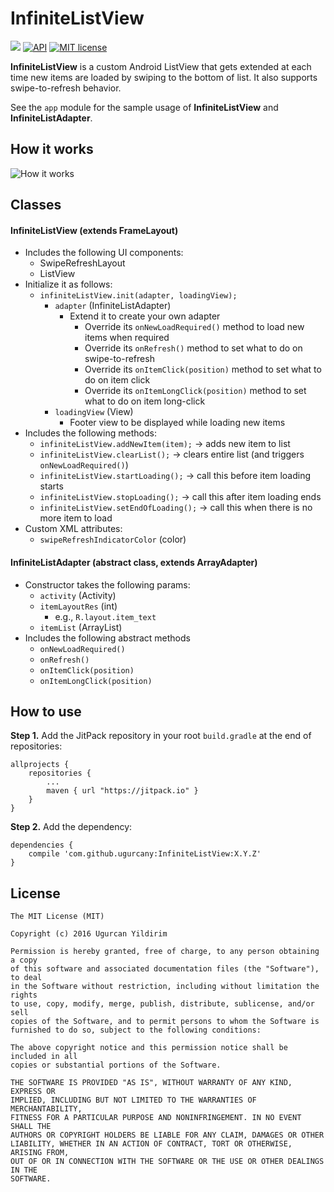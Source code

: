 # InfiniteListView
[![](https://jitpack.io/v/ugurcany/InfiniteListView.svg)](https://jitpack.io/#ugurcany/InfiniteListView)
[![API](https://img.shields.io/badge/API-11%2B-red.svg?style=flat)](https://android-arsenal.com/api?level=11)
[![MIT license](https://img.shields.io/badge/license-MIT-blue.svg)](http://opensource.org/licenses/MIT)

**InfiniteListView** is a custom Android ListView that gets extended at each time new items are loaded by swiping to the bottom of list. It also supports swipe-to-refresh behavior.

See the `app` module for the sample usage of **InfiniteListView** and **InfiniteListAdapter**.



## <a name="howitworks"></a>How it works
![How it works](https://raw.githubusercontent.com/ugurcany/InfiniteListView/master/gif/infinitelistview2.gif)



## <a name="classes"></a>Classes
#### <a name="inflistview"></a>InfiniteListView (extends FrameLayout)
- Includes the following UI components:
    - SwipeRefreshLayout
    - ListView
- Initialize it as follows:
    - `infiniteListView.init(adapter, loadingView);`
        - `adapter` (InfiniteListAdapter)
            - Extend it to create your own adapter
                - Override its `onNewLoadRequired()` method to load new items when required
                - Override its `onRefresh()` method to set what to do on swipe-to-refresh
                - Override its `onItemClick(position)` method to set what to do on item click
                - Override its `onItemLongClick(position)` method to set what to do on item long-click
        - `loadingView` (View)
            - Footer view to be displayed while loading new items
- Includes the following methods:
    - `infiniteListView.addNewItem(item);` -> adds new item to list
    - `infiniteListView.clearList();` -> clears entire list (and triggers `onNewLoadRequired()`)
    - `infiniteListView.startLoading();` -> call this before item loading starts
    - `infiniteListView.stopLoading();` -> call this after item loading ends
    - `infiniteListView.setEndOfLoading();` -> call this when there is no more item to load
- Custom XML attributes:
    - `swipeRefreshIndicatorColor` (color)



#### <a name="inflistadapter"></a>InfiniteListAdapter (abstract class, extends ArrayAdapter)
- Constructor takes the following params:
    - `activity` (Activity)
    - `itemLayoutRes` (int)
        - e.g., `R.layout.item_text`
    - `itemList` (ArrayList)
- Includes the following abstract methods
    - `onNewLoadRequired()`
    - `onRefresh()`
    - `onItemClick(position)`
    - `onItemLongClick(position)`



## <a name="howtouse"></a>How to use
**Step 1.** Add the JitPack repository in your root `build.gradle` at the end of repositories:
```
allprojects {
    repositories {
        ...
        maven { url "https://jitpack.io" }
    }
}
```

**Step 2.** Add the dependency:
```
dependencies {
    compile 'com.github.ugurcany:InfiniteListView:X.Y.Z'
}
```



## <a name="license"></a>License
```
The MIT License (MIT)

Copyright (c) 2016 Ugurcan Yildirim

Permission is hereby granted, free of charge, to any person obtaining a copy
of this software and associated documentation files (the "Software"), to deal
in the Software without restriction, including without limitation the rights
to use, copy, modify, merge, publish, distribute, sublicense, and/or sell
copies of the Software, and to permit persons to whom the Software is
furnished to do so, subject to the following conditions:

The above copyright notice and this permission notice shall be included in all
copies or substantial portions of the Software.

THE SOFTWARE IS PROVIDED "AS IS", WITHOUT WARRANTY OF ANY KIND, EXPRESS OR
IMPLIED, INCLUDING BUT NOT LIMITED TO THE WARRANTIES OF MERCHANTABILITY,
FITNESS FOR A PARTICULAR PURPOSE AND NONINFRINGEMENT. IN NO EVENT SHALL THE
AUTHORS OR COPYRIGHT HOLDERS BE LIABLE FOR ANY CLAIM, DAMAGES OR OTHER
LIABILITY, WHETHER IN AN ACTION OF CONTRACT, TORT OR OTHERWISE, ARISING FROM,
OUT OF OR IN CONNECTION WITH THE SOFTWARE OR THE USE OR OTHER DEALINGS IN THE
SOFTWARE.
```